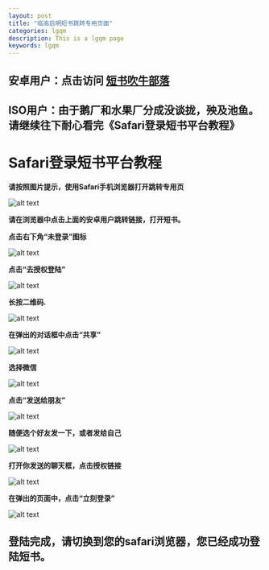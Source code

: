 ```yaml
---
layout: post
title: "临高启明短书跳转专用页面"
categories: lgqm  
description: This is a lgqm page  
keywords: lgqm
---
```


## 安卓用户：点击访问 [短书吹牛部落](http://chuiniu.duanshu.com/#/ "吹牛部落") 

## ISO用户：由于鹅厂和水果厂分成没谈拢，殃及池鱼。请继续往下耐心看完《Safari登录短书平台教程》

# Safari登录短书平台教程

**请按照图片提示，使用Safari手机浏览器打开跳转专用页**  

![alt text](https://raw.githubusercontent.com/JorinEdu/JorinEdu.github.io/master/images/IOS01.png "IOS")

**请在浏览器中点击上面的安卓用户跳转链接，打开短书。**  

**点击右下角“未登录”图标**  

![alt text](https://raw.githubusercontent.com/JorinEdu/JorinEdu.github.io/master/images/login.png "login")

**点击“去授权登陆”**  

![alt text](https://raw.githubusercontent.com/JorinEdu/JorinEdu.github.io/master/images/login02.png "login02")

**长按二维码.** 

![alt text](https://raw.githubusercontent.com/JorinEdu/JorinEdu.github.io/master/images/login03.png "login03")

**在弹出的对话框中点击“共享”**  

![alt text](https://raw.githubusercontent.com/JorinEdu/JorinEdu.github.io/master/images/login05.png "login05")

**选择微信**  

![alt text](https://raw.githubusercontent.com/JorinEdu/JorinEdu.github.io/master/images/login04.png "login04")

**点击“发送给朋友”**  

![alt text](https://raw.githubusercontent.com/JorinEdu/JorinEdu.github.io/master/images/login06.png "login06")

**随便选个好友发一下，或者发给自己**  

![alt text](https://raw.githubusercontent.com/JorinEdu/JorinEdu.github.io/master/images/login07.png "login07")

**打开你发送的聊天框，点击授权链接**  

![alt text](https://raw.githubusercontent.com/JorinEdu/JorinEdu.github.io/master/images/login08.png "login08")

**在弹出的页面中，点击“立刻登录”**  

![alt text](https://raw.githubusercontent.com/JorinEdu/JorinEdu.github.io/master/images/login09.png "login09")

## 登陆完成，请切换到您的safari浏览器，您已经成功登陆短书。  
